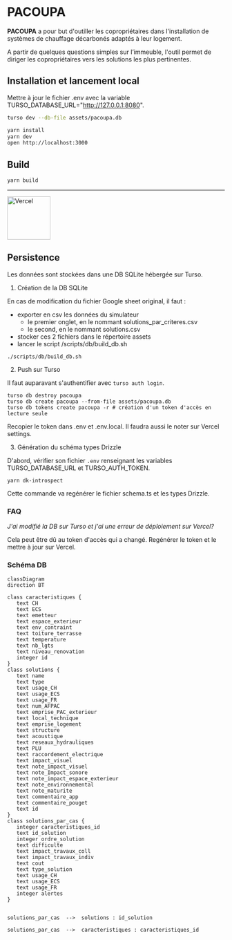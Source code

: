 # PACOUPA

**PACOUPA** a pour but d'outiller les copropriétaires dans l'installation de systèmes de chauffage décarbonés adaptés à leur logement.

A partir de quelques questions simples sur l’immeuble, l'outil permet de diriger les copropriétaires vers les solutions les plus pertinentes.

## Installation et lancement local

Mettre à jour le fichier .env avec la variable TURSO_DATABASE_URL="http://127.0.0.1:8080".

```bash
turso dev --db-file assets/pacoupa.db 

yarn install
yarn dev
open http://localhost:3000
```


## Build 

```bash
yarn build
```

---
<a href="https://vercel.com/?utm_source=ademe&utm_campaign=oss" alt="Url Vercel"><image src="https://user-images.githubusercontent.com/37937348/161967395-a5064a6a-b4d3-4ede-a940-ad81fa773916.svg" alt="Vercel" width="100" /></a>


## Persistence

Les données sont stockées dans une DB SQLite hébergée sur Turso.

1. Création de la DB SQLite

En cas de modification du fichier Google sheet original, il faut :
- exporter en csv les données du simulateur
    - le premier onglet, en le nommant solutions_par_criteres.csv
    - le second, en le nommant solutions.csv
- stocker ces 2 fichiers dans le répertoire assets
- lancer le script /scripts/db/build_db.sh 

```shell
./scripts/db/build_db.sh
```

2. Push sur Turso

Il faut auparavant s'authentifier avec `turso auth login`.

```shell
turso db destroy pacoupa
turso db create pacoupa --from-file assets/pacoupa.db
turso db tokens create pacoupa -r # création d'un token d'accès en lecture seule
```

Recopier le token dans .env et .env.local.
Il faudra aussi le  noter sur Vercel settings.

3. Génération du schéma types Drizzle

D'abord, vérifier son fichier `.env` renseignant les variables TURSO_DATABASE_URL et TURSO_AUTH_TOKEN.

```shell
yarn dk-introspect
```

Cette commande va regénérer le fichier schema.ts et les types Drizzle.

### FAQ

*J'ai modifié la DB sur Turso et j'ai une erreur de déploiement sur Vercel?*

Cela peut être dû au token d'accès qui a changé. 
Regénérer le token et le mettre à jour sur Vercel.


### Schéma DB


```mermaid
classDiagram
direction BT

class caracteristiques {
   text CH
   text ECS
   text emetteur
   text espace_exterieur
   text env_contraint
   text toiture_terrasse
   text temperature
   text nb_lgts
   text niveau_renovation
   integer id
}
class solutions {
   text name
   text type
   text usage_CH
   text usage_ECS
   text usage_FR
   text num_AFPAC
   text emprise_PAC_exterieur
   text local_technique
   text emprise_logement
   text structure
   text acoustique
   text reseaux_hydrauliques
   text PLU
   text raccordement_electrique
   text impact_visuel
   text note_impact_visuel
   text note_Impact_sonore
   text note_impact_espace_exterieur
   text note_environnemental
   text note_maturite
   text commentaire_app
   text commentaire_pouget
   text id
}
class solutions_par_cas {
   integer caracteristiques_id
   text id_solution
   integer ordre_solution
   text difficulte
   text impact_travaux_coll
   text impact_travaux_indiv
   text cout
   text type_solution
   text usage_CH
   text usage_ECS
   text usage_FR
   integer alertes
}


solutions_par_cas  -->  solutions : id_solution

solutions_par_cas  -->  caracteristiques : caracteristiques_id
```
